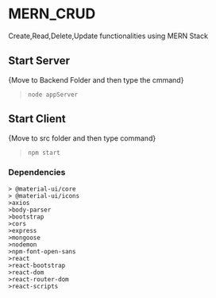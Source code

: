# MERN_CRUD
Create,Read,Delete,Update functionalities using MERN Stack
## Start Server
{Move to Backend Folder and then type the cmmand}
> `node appServer`
## Start Client
{Move to src folder and then type command}
> `npm start`
### Dependencies
```
> @material-ui/core 
> @material-ui/icons
>axios
>body-parser
>bootstrap
>cors
>express
>mongoose 
>nodemon
>npm-font-open-sans
>react
>react-bootstrap
>react-dom
>react-router-dom
>react-scripts
```
